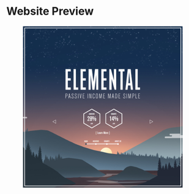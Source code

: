 # Website Preview

<figure><img src="../../.gitbook/assets/elemental_preview.png" alt=""><figcaption></figcaption></figure>
